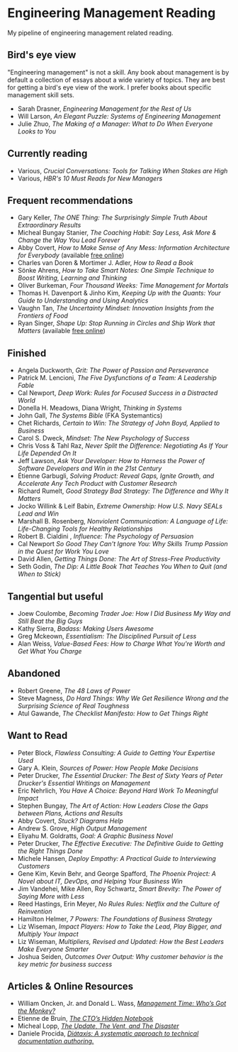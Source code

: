 # Engineering Management Reading 

My pipeline of engineering management related reading. 

## Bird's eye view 
"Engineering management" is not a skill. Any book about management is by default a collection of essays about a wide variety of topics. They are best for getting a bird's eye view of the work. I prefer books about specific management skill sets. 

* Sarah Drasner, *Engineering Management for the Rest of Us* 
* Will Larson, *An Elegant Puzzle: Systems of Engineering Management*
* Julie Zhuo, *The Making of a Manager: What to Do When Everyone Looks to You*

## Currently reading 

* Various, *Crucial Conversations: Tools for Talking When Stakes are High*
* Various, *HBR's 10 Must Reads for New Managers*

## Frequent recommendations
* Gary Keller, *The ONE Thing: The Surprisingly Simple Truth About Extraordinary Results*
* Micheal Bungay Stanier, *The Coaching Habit: Say Less, Ask More & Change the Way You Lead Forever*
* Abby Covert, *How to Make Sense of Any Mess: Information Architecture for Everybody* (available [free online](https://www.howtomakesenseofanymess.com/))
* Charles van Doren & Mortimer J. Adler, *How to Read a Book*
* Sönke Ahrens, *How to Take Smart Notes: One Simple Technique to Boost Writing, Learning and Thinking*
* Oliver Burkeman, *Four Thousand Weeks: Time Management for Mortals*
* Thomas H. Davenport & Jinho Kim, *Keeping Up with the Quants: Your Guide to Understanding and Using Analytics*
* Vaughn Tan, *The Uncertainty Mindset: Innovation Insights from the Frontiers of Food*
* Ryan Singer, *Shape Up: Stop Running in Circles
and Ship Work that Matters* (available [free online](https://basecamp.com/shapeup))

## Finished 
* Angela Duckworth, *Grit: The Power of Passion and Perseverance*
* Patrick M. Lencioni, *The Five Dysfunctions of a Team: A Leadership Fable*
* Cal Newport, *Deep Work: Rules for Focused Success in a Distracted World*
* Donella H. Meadows, Diana Wright, *Thinking in Systems*
* John Gall, *The Systems Bible* (FKA Systemantics)
* Chet Richards, *Certain to Win: The Strategy of John Boyd, Applied to Business*
* Carol S. Dweck, *Mindset: The New Psychology of Success*
* Chris Voss & Tahl Raz, *Never Split the Difference: Negotiating As If Your Life Depended On It* 
* Jeff Lawson, *Ask Your Developer: How to Harness the Power of Software Developers and Win in the 21st Century*
* Étienne Garbugli, *Solving Product: Reveal Gaps, Ignite Growth, and Accelerate Any Tech Product with Customer Research*
* Richard Rumelt, *Good Strategy Bad Strategy: The Difference and Why It Matters*
* Jocko Willink & Leif Babin, *Extreme Ownership: How U.S. Navy SEALs Lead and Win*
* Marshall B. Rosenberg, *Nonviolent Communication: A Language of Life: Life-Changing Tools for Healthy Relationships*
* Robert B. Cialdini , *Influence: The Psychology of Persuasion*
* Cal Newport *So Good They Can't Ignore You: Why Skills Trump Passion in the Quest for Work You Love*
* David Allen, *Getting Things Done: The Art of Stress-Free Productivity*
* Seth Godin, *The Dip: A Little Book That Teaches You When to Quit (and When to Stick)*

## Tangential but useful
* Joew Coulombe, *Becoming Trader Joe: How I Did Business My Way and Still Beat the Big Guys* 
* Kathy Sierra, *Badass: Making Users Awesome*
* Greg Mckeown, *Essentialism: The Disciplined Pursuit of Less*
* Alan Weiss, *Value-Based Fees: How to Charge What You're Worth and Get What You Charge*

## Abandoned
* Robert Greene, *The 48 Laws of Power*
* Steve Magness, *Do Hard Things: Why We Get Resilience Wrong and the Surprising Science of Real Toughness*
* Atul Gawande, *The Checklist Manifesto: How to Get Things Right*

## Want to Read

* Peter Block, *Flawless Consulting: A Guide to Getting Your Expertise Used*
* Gary A. Klein, *Sources of Power: How People Make Decisions*
* Peter Drucker, *The Essential Drucker: The Best of Sixty Years of Peter Drucker's Essential Writings on Management*
* Eric Nehrlich, *You Have A Choice: Beyond Hard Work To Meaningful Impact*
* Stephen Bungay, *The Art of Action: How Leaders Close the Gaps between Plans, Actions and Results*
* Abby Covert, *Stuck? Diagrams Help*
* Andrew S. Grove, *High Output Management*
* Eliyahu M. Goldratts, *Goal: A Graphic Business Novel*
* Peter Drucker, *The Effective Executive: The Definitive Guide to Getting the Right Things Done*
* Michele Hansen, *Deploy Empathy: A Practical Guide to Interviewing Customers*
* Gene Kim, Kevin Behr, and George Spafford, *The Phoenix Project: A Novel about IT, DevOps, and Helping Your Business Win*
* Jim Vandehei, Mike Allen, Roy Schwartz, *Smart Brevity: The Power of Saying More with Less*
* Reed Hastings, Erin Meyer, *No Rules Rules: Netflix and the Culture of Reinvention*
* Hamilton Helmer, *7 Powers: The Foundations of Business Strategy*
* Liz Wiseman, *Impact Players: How to Take the Lead, Play Bigger, and Multiply Your Impact*
* Liz Wiseman, *Multipliers, Revised and Updated: How the Best Leaders Make Everyone Smarter*
* Joshua Seiden, *Outcomes Over Output: Why customer behavior is the key metric for business success*


## Articles & Online Resources
* William Oncken, Jr. and Donald L. Wass, *[Management Time: Who’s Got the Monkey?](https://hbr.org/1999/11/management-time-whos-got-the-monkey)*
* Etienne de Bruin, *[The CTO’s Hidden Notebook](https://7ctos.com/blog/the-ctos-hidden-notebook-by-etienne-de-bruin/)*
* Micheal Lopp, *[The Update, The Vent, and The Disaster](https://randsinrepose.com/archives/the-update-the-vent-and-the-disaster/)*
* Daniele Procida, *[Diátaxis: A systematic approach to technical documentation authoring.](https://diataxis.fr/)*
